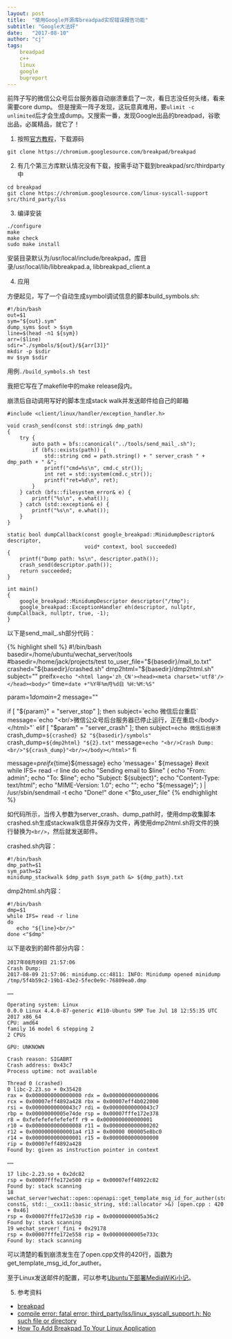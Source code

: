 ```yaml
---
layout: post
title:  "使用Google开源库breadpad实现错误报告功能"
subtitle: "Google大法好"
date:   "2017-08-10" 
author: "cj"
tags:
    breadpad
    c++
    linux
    google
    bugreport
---
```




前阵子写的微信公众号后台服务器自动崩溃重启了一次，看日志没任何头绪，看来需要core dump。
但是搜索一阵子发现，这玩意真难用，要`ulimit -c unlimited`后才会生成dump。又搜索一番，发现Google出品的breadpad，谷歌出品，必属精品，就它了！

1. 按照[官方教程](https://chromium.googlesource.com/breakpad/breakpad)，下载源码

```
git clone https://chromium.googlesource.com/breakpad/breakpad
```

2. 有几个第三方库默认情况没有下载，按需手动下载到breakpad/src/thirdparty中

```
cd breakpad
git clone https://chromium.googlesource.com/linux-syscall-support src/third_party/lss
```

3. 编译安装

```
./configure
make
make check
sudo make install
```

安装目录默认为/usr/local/include/breakpad，库目录/usr/local/lib/libbreakpad.a, libbreakpad_client.a

4. 应用

方便起见，写了一个自动生成symbol调试信息的脚本build_symbols.sh:

```
#!/bin/bash
out=$1
sym="${out}.sym"
dump_syms $out > $sym
line=$(head -n1 ${sym})
arr=($line)
sdir="./symbols/${out}/${arr[3]}"
mkdir -p $sdir
mv $sym $sdir
```

用例`./build_symbols.sh test`

我把它写在了makefile中的make release段内。


崩溃后自动调用写好的脚本生成stack walk并发送邮件给自己的邮箱

```
#include <client/linux/handler/exception_handler.h>

void crash_send(const std::string& dmp_path)
{
	try {
		auto path = bfs::canonical("../tools/send_mail_.sh");
		if (bfs::exists(path)) {
			std::string cmd = path.string() + " server_crash " + dmp_path + " &";
			printf("cmd=%s\n", cmd.c_str());
			int ret = std::system(cmd.c_str());
			printf("ret=%d\n", ret);
		}
	} catch (bfs::filesystem_error& e) {
		printf("%s\n", e.what());
	} catch (std::exception& e) {
		printf("%s\n", e.what());
	}
}

static bool dumpCallback(const google_breakpad::MinidumpDescriptor& descriptor,
						 void* context, bool succeeded)
{
	printf("Dump path: %s\n", descriptor.path());
	crash_send(descriptor.path());
	return succeeded;
}

int main()
{
	google_breakpad::MinidumpDescriptor descriptor("/tmp");
	google_breakpad::ExceptionHandler eh(descriptor, nullptr, dumpCallback, nullptr, true, -1);
}
```

以下是send_mail_.sh部分代码：

{% highlight shell %}
#!/bin/bash
basedir=/home/ubuntu/wechat_server/tools
#basedir=/home/jack/projects/test
to_user_file="${basedir}/mail_to.txt"
crashed="${basedir}/crashed.sh"
dmp2html="${basedir}/dmp2html.sh"
subject=""
preifx=`echo "<html lang='zh_CN'><head><meta charset='utf8'/></head><body>"`
time=`date +"%Y年%m月%d日 %H:%M:%S"`

param=$1
domain=$2
message=""

if [ "${param}" = "server_stop" ]; then
    subject=`echo 微信后台重启`
    message=`echo "<br/>微信公众号后台服务器已停止运行，正在重启</body></html>"`
elif [ "$param" = "server_crash" ]; then
    subject=`echo 微信后台崩溃`
    crash_dump=`${crashed} $2 "${basedir}/symbols"`
    crash_dump=`${dmp2html} "${2}.txt"`
    message=`echo "<br/>Crash Dump:<br/>"${crash_dump}"<br/></body></html>"`
fi

message=${preifx}${time}${message}
echo 'message=' ${message}
#exit
while IFS= read -r line
do
    echo "Sending email to $line"
    (
    echo "From: admin";
    echo "To: $line";
    echo "Subject: ${subject}";
    echo "Content-Type: text/html";
    echo "MIME-Version: 1.0";
    echo "";
    echo "${message}";
    ) | /usr/sbin/sendmail -t
    echo "Done!"
done <"$to_user_file"
{% endhighlight %}

如代码所示，当传入参数为server_crash、dump_path时，使用dmp收集脚本crashed.sh生成stackwalk信息并保存为文件，再使用dmp2html.sh将文件的换行替换为`<br/>`，然后就发送邮件。

crashed.sh内容：

```
#!/bin/bash
dmp_path=$1
sym_path=$2
minidump_stackwalk $dmp_path $sym_path &> ${dmp_path}.txt
```

dmp2html.sh内容：

```
#!/bin/bash
dmp=$1
while IFS= read -r line
do
   echo "${line}<br/>"
done <"$dmp"
```

以下是收到的邮件部分内容：

```
2017年08月09日 21:57:06
Crash Dump:
2017-08-09 21:57:06: minidump.cc:4811: INFO: Minidump opened minidump /tmp/5f4b59c2-19b1-43e2-5fec0e9c-76809ea0.dmp

……

Operating system: Linux
0.0.0 Linux 4.4.0-87-generic #110-Ubuntu SMP Tue Jul 18 12:55:35 UTC 2017 x86_64
CPU: amd64
family 16 model 6 stepping 2
2 CPUs

GPU: UNKNOWN

Crash reason: SIGABRT
Crash address: 0x43c7
Process uptime: not available

Thread 0 (crashed)
0 libc-2.23.so + 0x35428
rax = 0x0000000000000000 rdx = 0x0000000000000006
rcx = 0x00007eff4892a428 rbx = 0x00007eff4b022000
rsi = 0x00000000000043c7 rdi = 0x00000000000043c7
rbp = 0x00000000005e74de rsp = 0x00007fffe172e378
r8 = 0xfefefefefefefeff r9 = 0x0000000000000001
r10 = 0x0000000000000008 r11 = 0x0000000000000202
r12 = 0x00000000000001a4 r13 = 0x00000 000005e8bc0
r14 = 0x0000000000000001 r15 = 0x0000000000000000
rip = 0x00007eff4892a428
Found by: given as instruction pointer in context

……

17 libc-2.23.so + 0x2dc82
rsp = 0x00007fffe172e500 rip = 0x00007eff48922c82
Found by: stack scanning
18 wechat_server!wechat::open::openapi::get_template_msg_id_for_auther(std::shared_ptr const&, std::__cxx11::basic_string, std::allocator >&) [open.cpp : 420 + 0x46]
rsp = 0x00007fffe172e530 rip = 0x00000000005a36c2
Found by: stack scanning
19 wechat_server!_fini + 0x29178
rsp = 0x00007fffe172e558 rip = 0x00000000005e733c
Found by: stack scanning
```

可以清楚的看到崩溃发生在了open.cpp文件的420行，函数为get_template_msg_id_for_auther。

至于Linux发送邮件的配置，可以参考[Ubuntu下部署MediaWiKi小记](http://wangyapeng.me/2017/05/14/unbuntu-setup-mediawiki/)。

5. 参考资料

* [breakpad](https://chromium.googlesource.com/breakpad/breakpad)
* [compile error: fatal error: third_party/lss/linux_syscall_support.h: No such file or directory](https://bugs.chromium.org/p/google-breakpad/issues/detail?id=541)
* [How To Add Breakpad To Your Linux Application](https://chromium.googlesource.com/breakpad/breakpad/+/master/docs/linux_starter_guide.md)




